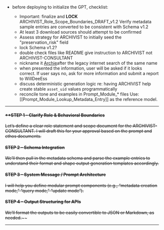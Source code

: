
- before deploying to initialize the GPT, checklist:
  
  - Important: finalize and **LOCK** ARCHIVIST_Role_Scope_Boundaries_DRAFT_v1.2
  Verify metadata sample entries are converted to be consistent with Schema v1.2
  - At least 3 download sources should attempt to be confirmed
  - Assess strategy for ARCHIVIST to initially seed the "preservation_risk" field
  - lock Schema v1.2?
  - double check files like README give instruction to ARCHIVIST not ARCHIVIST-CONSULTANT
  - nickname it [Archie](https://en.wikipedia.org/wiki/Archie_(search_engine))after the legacy internet search of the same name 
  - when presented the information, user will be asked if it looks correct.  If user says no, ask for more information and submit a report to WillDeeEss
  - discuss deterministic generation logic re: having ARCHIVIST help create stable `asset_uid` values programmatically
  * reconcile tone and examples in Prompt_Module_* files
    Use: [[Prompt_Module_Lookup_Metadata_Entry]] as the reference model.
  
---
#### ~~**STEP 1 – Clarify Role & Behavioral Boundaries~~

~~Let’s define a clear role statement and scope document for the ARCHIVIST-CONSULTANT. I will draft this for your approval based on the prompt and ethos documents.~~

#### ~~**STEP 2 – Schema Integration**~~

~~We’ll then pull in the metadata schema and parse the example entries to understand their format and shape output generation templates accordingly.~~

#### ~~**STEP 3 – System Message / Prompt Architecture**~~

~~I will help you define modular prompt components (e.g., “metadata creation mode,” “query mode,” “update mode”).~~

#### ~~**STEP 4 – Output Structuring for APIs**~~

~~We’ll format the outputs to be easily convertible to JSON or Markdown, as needed.~~~~

---

